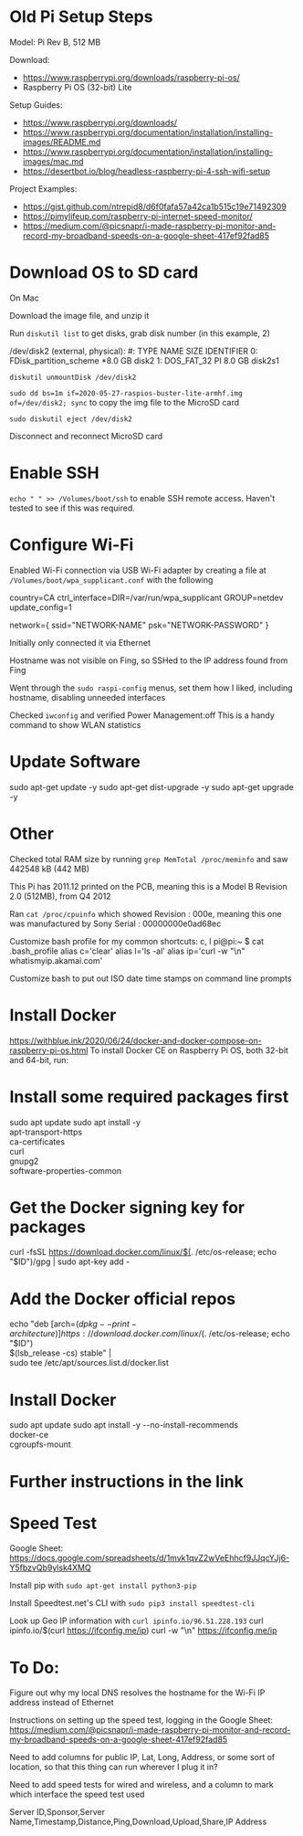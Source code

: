 # Old Pi Setup Steps

Model: Pi Rev B, 512 MB

Download:
- https://www.raspberrypi.org/downloads/raspberry-pi-os/
- Raspberry Pi OS (32-bit) Lite

Setup Guides: 
- https://www.raspberrypi.org/downloads/
- https://www.raspberrypi.org/documentation/installation/installing-images/README.md
- https://www.raspberrypi.org/documentation/installation/installing-images/mac.md
- https://desertbot.io/blog/headless-raspberry-pi-4-ssh-wifi-setup

Project Examples:
- https://gist.github.com/ntrepid8/d6f0fafa57a42ca1b515c19e71492309
- https://pimylifeup.com/raspberry-pi-internet-speed-monitor/
- https://medium.com/@picsnapr/i-made-raspberry-pi-monitor-and-record-my-broadband-speeds-on-a-google-sheet-417ef92fad85


# Download OS to SD card
On Mac

Download the image file, and unzip it

Run `diskutil list` to get disks, grab disk number (in this example, 2)

/dev/disk2 (external, physical):
   #:                       TYPE NAME                    SIZE       IDENTIFIER
   0:     FDisk_partition_scheme                        *8.0 GB     disk2
   1:                 DOS_FAT_32 PI                      8.0 GB     disk2s1


`diskutil unmountDisk /dev/disk2`

`sudo dd bs=1m if=2020-05-27-raspios-buster-lite-armhf.img of=/dev/disk2; sync` to copy the img file to the MicroSD card

`sudo diskutil eject /dev/disk2`

Disconnect and reconnect MicroSD card

# Enable SSH
`echo " " >> /Volumes/boot/ssh` to enable SSH remote access. Haven't tested to see if this was required.

# Configure Wi-Fi
Enabled Wi-Fi connection via USB Wi-Fi adapter by creating a file at `/Volumes/boot/wpa_supplicant.conf` with the following

country=CA
ctrl_interface=DIR=/var/run/wpa_supplicant GROUP=netdev
update_config=1

network={
    ssid="NETWORK-NAME"
    psk="NETWORK-PASSWORD"
}

Initially only connected it via Ethernet

Hostname was not visible on Fing, so SSHed to the IP address found from Fing

Went through the `sudo raspi-config` menus, set them how I liked, including hostname, disabling unneeded interfaces

Checked `iwconfig` and verified Power Management:off
This is a handy command to show WLAN statistics

# Update Software

sudo apt-get update -y
sudo apt-get dist-upgrade -y
sudo apt-get upgrade -y

# Other

Checked total RAM size by running `grep MemTotal /proc/meminfo` and saw 442548 kB (442 MB)

This Pi has 2011.12 printed on the PCB, meaning this is a Model B Revision 2.0 (512MB), from Q4 2012

Ran `cat /proc/cpuinfo` which showed Revision : 000e, meaning this one was manufactured by Sony
Serial          : 00000000e0ad68ec

Customize bash profile for my common shortcuts: c, l
pi@pi:~ $ cat .bash_profile 
alias c='clear'
alias l='ls -al'
alias ip='curl -w "\n" whatismyip.akamai.com'

Customize bash to put out ISO date time stamps on command line prompts

# Install Docker

https://withblue.ink/2020/06/24/docker-and-docker-compose-on-raspberry-pi-os.html
To install Docker CE on Raspberry Pi OS, both 32-bit and 64-bit, run:
# Install some required packages first
sudo apt update
sudo apt install -y \
     apt-transport-https \
     ca-certificates \
     curl \
     gnupg2 \
     software-properties-common

# Get the Docker signing key for packages
curl -fsSL https://download.docker.com/linux/$(. /etc/os-release; echo "$ID")/gpg | sudo apt-key add -

# Add the Docker official repos
echo "deb [arch=$(dpkg --print-architecture)] https://download.docker.com/linux/$(. /etc/os-release; echo "$ID") \
     $(lsb_release -cs) stable" | \
    sudo tee /etc/apt/sources.list.d/docker.list

# Install Docker
sudo apt update
sudo apt install -y --no-install-recommends \
    docker-ce \
    cgroupfs-mount

# Further instructions in the link

# Speed Test

Google Sheet: https://docs.google.com/spreadsheets/d/1mvk1qvZ2wVeEhhcf9JJqcYJj6-Y5fbzvQb9ylsk4XMQ

Install pip with `sudo apt-get install python3-pip`

Install Speedtest.net's CLI with `sudo pip3 install speedtest-cli`

Look up Geo IP information with `curl ipinfo.io/96.51.228.193`
curl ipinfo.io/$(curl https://ifconfig.me/ip)
curl -w "\n" https://ifconfig.me/ip

# To Do:

Figure out why my local DNS resolves the hostname for the Wi-Fi IP address instead of Ethernet

Instructions on setting up the speed test, logging in the Google Sheet: https://medium.com/@picsnapr/i-made-raspberry-pi-monitor-and-record-my-broadband-speeds-on-a-google-sheet-417ef92fad85

Need to add columns for public IP, Lat, Long, Address, or some sort of location, so that this thing can run wherever I plug it in?

Need to add speed tests for wired and wireless, and a column to mark which interface the speed test used

Server ID,Sponsor,Server Name,Timestamp,Distance,Ping,Download,Upload,Share,IP Address
